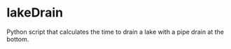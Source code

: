 # lakeDrain
Python script that calculates the  time to drain a lake with a pipe drain at the bottom.


